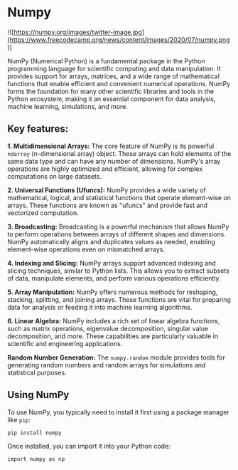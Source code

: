 # Numpy

!([https://numpy.org/images/twitter-image.jpg](https://www.freecodecamp.org/news/content/images/2020/07/numpy.png))

NumPy (Numerical Python) is a fundamental package in the Python programming language for scientific computing and data manipulation. It provides support for arrays, matrices, and a wide range of mathematical functions that enable efficient and convenient numerical operations. NumPy forms the foundation for many other scientific libraries and tools in the Python ecosystem, making it an essential component for data analysis, machine learning, simulations, and more.

## Key features:

**1. Multidimensional Arrays:** The core feature of NumPy is its powerful `ndarray` (n-dimensional array) object. These arrays can hold elements of the same data type and can have any number of dimensions. NumPy's array operations are highly optimized and efficient, allowing for complex computations on large datasets.

**2. Universal Functions (Ufuncs):** NumPy provides a wide variety of mathematical, logical, and statistical functions that operate element-wise on arrays. These functions are known as "ufuncs" and provide fast and vectorized computation.

**3. Broadcasting:** Broadcasting is a powerful mechanism that allows NumPy to perform operations between arrays of different shapes and dimensions. NumPy automatically aligns and duplicates values as needed, enabling element-wise operations even on mismatched arrays.

**4. Indexing and Slicing:** NumPy arrays support advanced indexing and slicing techniques, similar to Python lists. This allows you to extract subsets of data, manipulate elements, and perform various operations efficiently.

**5. Array Manipulation:** NumPy offers numerous methods for reshaping, stacking, splitting, and joining arrays. These functions are vital for preparing data for analysis or feeding it into machine learning algorithms.

**6. Linear Algebra:** NumPy includes a rich set of linear algebra functions, such as matrix operations, eigenvalue decomposition, singular value decomposition, and more. These capabilities are particularly valuable in scientific and engineering applications.

**Random Number Generation:** The `numpy.random` module provides tools for generating random numbers and random arrays for simulations and statistical purposes.

## Using NumPy

To use NumPy, you typically need to install it first using a package manager like `pip`:

```pip install numpy```

Once installed, you can import it into your Python code:

```import numpy as np```
